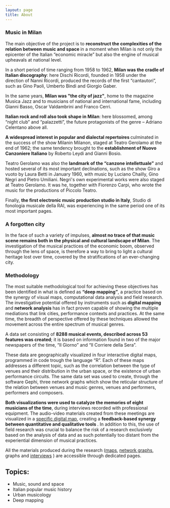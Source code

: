 ```yaml
---
layout: page
title: About
---
```



### Music in Milan


The main objective of the project is to <b>reconstruct the complexities of the relation between music and space </b> in a moment when Milan is not only the epicenter of the Italian “economic miracle” but also the engine of musical upheavals at national level. 

In a short period of time ranging from 1958 to 1962, <b>Milan was the cradle of Italian discography</b>: here Dischi Ricordi, founded in 1958 under the direction of Nanni Ricordi, produced the records of the first “cantautori”, such as Gino Paoli, Umberto Bindi and Giorgio Gaber. 

In the same years, <b>Milan was "the city of jazz"</b>, home to the magazine Musica Jazz and to musicians of national and international fame, including Gianni Basso, Oscar Valdambrini and Franco Cerri. 

<b>Italian rock and roll also took shape in Milan</b>: here blossomed, among “night club” and “palazzetti”, the future protagonists of the genre – Adriano Celentano above all. 

<b>A widespread interest in popular and dialectal repertoires </b> culminated in the success of the show Milanin Milanon, staged at Teatro Gerolamo at the end of 1962; the same tendency brought to the <b>establishment of Nuovo Canzoniere Italiano</b> by Roberto Leydi and Gianni Bosio. 

Teatro Gerolamo was also the <b>landmark of the “canzone intellettuale”</b> and hosted several of its most important declinations, such as the show Giro a vuoto by Laura Betti in January 1960, with music by Luciano Chailly, Gino Negri and Pietro Umiliani. Negri's own experimental works were also staged at Teatro Gerolamo. It was he, together with Fiorenzo Carpi, who wrote the music for the productions of Piccolo Teatro. 

Finally, <b>the first electronic music production studio in Italy</b>, Studio di fonologia musicale della RAI, was experiencing in the same period one of its most important pages.


### A forgotten city


In the face of such a variety of impulses, <b> almost no trace of that music scene remains both in the physical and cultural landscape of Milan</b>. The investigation of the musical practices of the economic boom, observed through the lens of space, is therefore a way to bring to light a cultural heritage lost over time, covered by the stratifications of an ever-changing city.


### Methodology


The most suitable methodological tool for achieving these objectives has been identified in what is defined as <b> “deep mapping”</b>, a practice based on the synergy of visual maps, computational data analysis and field research. The investigative potential offered by instruments such as <b> digital mapping</b> and <b>network analysis </b> has in fact proven capable of showing the multiple mediations that link cities, performance contexts and practices. At the same time, the breadth of perspective offered by these techniques allowed the movement across the entire spectrum of musical genres.

A data set consisting of <b> 8288 musical events, described across 53 features was created</b>; it is based on information found in two of the major newspapers of the time, “Il Giorno” and “Il Corriere della Sera”.

These data are geographically visualized in four interactive digital maps, programmed in code trough the language “R”. Each of these maps addresses a different topic, such as the correlation between the type of venues and their distribution in the urban space, or the existence of urban performance circuits. The same data set was used to create, through the software Gephi, three network graphs which show the reticular structure of the relation between venues and music genres, venues and performers, performers and composers.

<b>Both visualizations were used to catalyze the memories of eight musicians of the time</b>, during interviews recorded with professional equipment. The audio-video materials created from these meetings are visualized in a [specific digital map](https://musictopography.github.io/Milan_1958_1962_mmm/Milan_1958_1962_mmm.html), creating a <b>feedback-based synergy between quantitative and qualitative tools </b>. In addition to this, the use of field research was crucial to balance the risk of a research exclusively based on the analysis of data and as such potentially too distant from the experiential dimension of musical practices.

All the materials produced during the research ([maps](https://musictopography.github.io//map/), [network graphs](https://musictopography.github.io//network_graphs/), graphs and [interviews](https://musictopography.github.io//interviews/) ) are accessible through dedicated pages.

## Topics:

- Music, sound and space
- Italian popular music history
- Urban musicology
- Deep mapping
